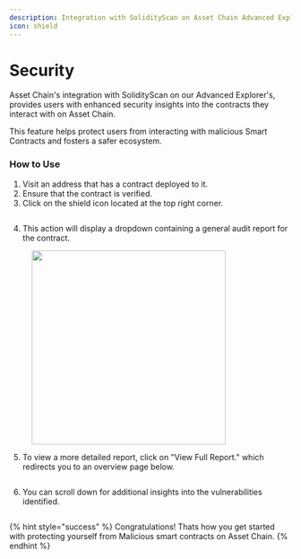 ```yaml
---
description: Integration with SolidityScan on Asset Chain Advanced Explorer
icon: shield
---
```


# Security

Asset Chain's integration with SolidityScan on our Advanced Explorer's, provides users with enhanced security insights into the contracts they interact with on Asset Chain.&#x20;

This feature helps protect users from interacting with malicious Smart Contracts and fosters a safer ecosystem.

### How to Use

1. Visit an address that has a contract deployed to it.
2. Ensure that the contract is verified.
3. Click on the shield icon located at the top right corner.

<figure><img src="../.gitbook/assets/Screenshot 2024-10-29 at 8.36.18 AM.png" alt=""><figcaption></figcaption></figure>

4. This action will display a dropdown containing a general audit report for the contract.

<figure><img src="../.gitbook/assets/Screenshot 2024-10-29 at 8.36.30 AM.png" alt="" width="346"><figcaption></figcaption></figure>

5. To view a more detailed report, click on "View Full Report." which redirects you to an overview page below.

<figure><img src="../.gitbook/assets/Screenshot 2024-10-29 at 8.37.23 AM.png" alt=""><figcaption></figcaption></figure>

6. You can scroll down for additional insights into the vulnerabilities identified.

<figure><img src="../.gitbook/assets/Screenshot 2024-10-29 at 8.37.29 AM.png" alt=""><figcaption></figcaption></figure>

{% hint style="success" %}
Congratulations! Thats how you get started with protecting yourself from Malicious smart contracts on Asset Chain.&#x20;
{% endhint %}
